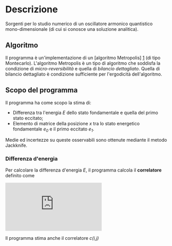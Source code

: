 Descrizione
=======================

Sorgenti per lo studio numerico di un oscillatore armonico quantistico mono-dimensionale (di cui si conosce una soluzione analitica).

## Algoritmo

Il programma è un'implementazione di un [algoritmo Metropolis] [1] (di tipo Montecarlo).
L'algoritmo Metropolis è un tipo di algoritmo che soddisfa la condizione di _micro-reversibilità_ e quella di _bilancio dettagliato_.
Quella di bilancio dettagliato è condizione sufficiente per l'ergodicità dell'algoritmo.


## Scopo del programma

Il programma ha come scopo la stima di:

* Differenza tra l'energia _E_ dello stato fondamentale e quella del primo stato eccitato;
* Elemento di matrice della posizione _x_ tra lo stato energetico fondamentale _e<sub>0</sub>_ e il primo eccitato _e<sub>1</sub>_.

Medie ed incertezze su queste osservabili sono ottenute mediante il metodo Jackknife.


### Differenza d'energia

Per calcolare la differenza d'energia _E_, il programma calcola il __correlatore__ definito come 

![equation](http://www.sciweavers.org/tex2img.php?eq=c%28i%2Cj%29%20%3A%3D%20%5Cdfrac%7B%20%5Cdisplaystyle%5Cint%20x_ix_j%20%5C%2C%20%5Cmathrm%7Be%7D%5E%7B-S%2F%5Chbar%7D%5Cprod_%7Bk%3D0%7D%5E%7BN-1%7D%5Cmathdm%7Bd%7D%20x_k%7D%7B%5Cdisplaystyle%20%5Cint%20%5Cmathrm%7Be%7D%5E%7B-S%2F%5Chbar%7D%5Cprod_%7Bk%3D0%7D%5E%7BN-1%7D%5Cmathdm%7Bd%7D%20x_k%7D&bc=White&fc=Black&im=jpg&fs=12&ff=arev&edit=0)

Il programma stima anche il correlatore _c(i,j)_


<!--
<img align="center" src="http://www.sciweavers.org/tex2img.php?eq=c%28i%2Cj%29%20%3A%3D%20%5Cdfrac%7B%20%5Cdisplaystyle%5Cint%20x_ix_j%20%5C%2C%20%5Cmathrm%7Be%7D%5E%7B-S%2F%5Chbar%7D%5Cprod_%7Bk%3D0%7D%5E%7BN-1%7D%5Cmathdm%7Bd%7D%20x_k%7D%7B%5Cdisplaystyle%20%5Cint%20%5Cmathrm%7Be%7D%5E%7B-S%2F%5Chbar%7D%5Cprod_%7Bk%3D0%7D%5E%7BN-1%7D%5Cmathdm%7Bd%7D%20x_k%7D&bc=White&fc=Black&im=jpg&fs=12&ff=arev&edit=0" alt="equation">
--->

<!--

## Features

Il programma permette di calcolare gli auto-correlatori 
---->

[1]: http://it.wikipedia.org/wiki/Algoritmo_di_Metropolis-Hastings "Algoritmo Metropolis su Wikipedia"
